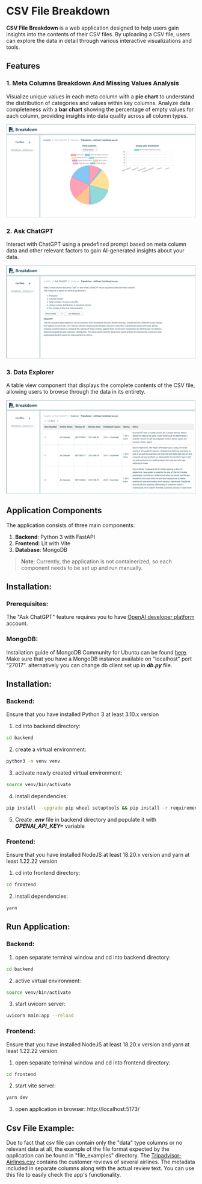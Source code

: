 # CSV File Breakdown

**CSV File Breakdown** is a web application designed to help users gain insights into the contents of their CSV files. By uploading a CSV file, users can explore the data in detail through various interactive visualizations and tools.

## Features

### 1. Meta Columns Breakdown And Missing Values Analysis
Visualize unique values in each meta column with a **pie chart** to understand the distribution of categories and values within key columns.
Analyze data completeness with a **bar chart** showing the percentage of empty values for each column, providing insights into data quality across all column types.

![insights.png](readme-assets/insights.png)

### 2. Ask ChatGPT
Interact with ChatGPT using a predefined prompt based on meta column data and other relevant factors to gain AI-generated insights about your data.

![ask-gpt.png](readme-assets/ask-gpt.png)

### 3. Data Explorer
A table view component that displays the complete contents of the CSV file, allowing users to browse through the data in its entirety.

![explorer.png](readme-assets/explorer.png)

## Application Components

The application consists of three main components:

1. **Backend**: Python 3 with FastAPI
2. **Frontend**: Lit with Vite
3. **Database**: MongoDB

> **Note**: Currently, the application is not containerized, so each component needs to be set up and run manually.


## Installation:
### Prerequisites:
The "Ask ChatGPT" feature requires you to have [OpenAI developer platform](https://platform.openai.com/docs/overview) account. 

### MongoDB:

Installation guide of MongoDB Community for Ubuntu can be found [here](https://www.mongodb.com/docs/manual/tutorial/install-mongodb-on-ubuntu/). Make sure that 
you have a MongoDB instance available on "localhost" port "27017".
alternatively you can change db client set up in _**db.py**_ file.

## Installation:
### Backend:

Ensure that you have installed Python 3 at least 3.10.x version

1. cd into backend directory:
```bash
cd backend
```
2. create a virtual environment:
```bash
python3 -m venv venv
```
3. activate newly created virtual environment:
```bash
source venv/bin/activate
```
4. install dependencies:
```bash
pip install --upgrade pip wheel setuptools && pip install -r requirements.txt
```
5. Create **_.env_** file in backend directory and populate it with _**OPENAI_API_KEY=<your-api-key>**_ variable

### Frontend:

Ensure that you have installed NodeJS at least 18.20.x version and yarn at least 1.22.22 version

1. cd into frontend directory:
```bash
cd frontend
```
2. install dependencies:
```bash
yarn
```

## Run Application:
### Backend:
1. open separate terminal window and cd into backend directory:
```bash
cd backend
```
2. active virtual environment:
```bash
source venv/bin/activate
```
3. start uvicorn server:
```bash
uvicorn main:app --reload
```

### Frontend:

Ensure that you have installed NodeJS at least 18.20.x version and yarn at least 1.22.22 version

1. open separate terminal window and cd into frontend directory:
```bash
cd frontend
```
2. start vite server:
```bash
yarn dev
```
3. open application in browser: http://localhost:5173/

## Csv File Example:
Due to fact that csv file can contain only the "data" type columns or no relevant data at all,
the example of the file format expected by the application can be found in "file_examples" directory.
The [Tripadvisor-Airlines.csv](file_examples/Tripadvisor-Airlines.csv) contains the customer reviews
of several airlines. The metadata included in separate columns along with the actual review text.
You can use this file to easily check the app's functionality.